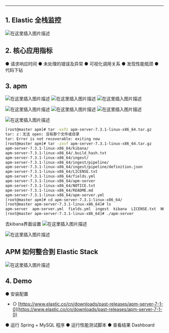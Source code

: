 


----
## 1. Elastic 全栈监控
![在这里插入图片描述](https://i-blog.csdnimg.cn/blog_migrate/cbbfcf0e074e448e7586d9b79e47ff0a.png)
## 2. 核心应用指标
● 请求响应时间
● 未处理的错误及异常
● 可视化调用关系
● 发现性能瓶颈
● 代码下钻

##  3. apm
![在这里插入图片描述](https://i-blog.csdnimg.cn/blog_migrate/bd4bf49f53fc8f576c7d2796695c8fde.png)
![在这里插入图片描述](https://i-blog.csdnimg.cn/blog_migrate/b952932f6255d9b24039bbd78818fd62.png)
![在这里插入图片描述](https://i-blog.csdnimg.cn/blog_migrate/163b089e809f437bd1861df7821c2bfd.png)

![在这里插入图片描述](https://i-blog.csdnimg.cn/blog_migrate/f7b3b40a534daf5eba3ad769f6c2d572.png)
![在这里插入图片描述](https://i-blog.csdnimg.cn/blog_migrate/f15c1dfe23329cef47f7f7a39e85a6ed.png)
![在这里插入图片描述](https://i-blog.csdnimg.cn/blog_migrate/763864247af39bddbb52f72cc0b0a759.png)

![在这里插入图片描述](https://i-blog.csdnimg.cn/blog_migrate/865bbccaf4d2d96eb5379a0b0d5591cb.png)

```bash
[root@master apm]# tar -xvfz apm-server-7.3.1-linux-x86_64.tar.gz 
tar: z：无法 open: 没有那个文件或目录
tar: Error is not recoverable: exiting now
[root@master apm]# tar -zxvf apm-server-7.3.1-linux-x86_64.tar.gz 
apm-server-7.3.1-linux-x86_64/kibana/
apm-server-7.3.1-linux-x86_64/.build_hash.txt
apm-server-7.3.1-linux-x86_64/ingest/
apm-server-7.3.1-linux-x86_64/ingest/pipeline/
apm-server-7.3.1-linux-x86_64/ingest/pipeline/definition.json
apm-server-7.3.1-linux-x86_64/LICENSE.txt
apm-server-7.3.1-linux-x86_64/fields.yml
apm-server-7.3.1-linux-x86_64/apm-server
apm-server-7.3.1-linux-x86_64/NOTICE.txt
apm-server-7.3.1-linux-x86_64/README.md
apm-server-7.3.1-linux-x86_64/apm-server.yml
[root@master apm]# cd apm-server-7.3.1-linux-x86_64/
[root@master apm-server-7.3.1-linux-x86_64]# ls
apm-server  apm-server.yml  fields.yml  ingest  kibana  LICENSE.txt  NOTICE.txt  README.md
[root@master apm-server-7.3.1-linux-x86_64]# ./apm-server 
```
去kibana界面设置
![在这里插入图片描述](https://i-blog.csdnimg.cn/blog_migrate/43402fcf3e98b36eb5dd90f5c44eda0a.png)

![在这里插入图片描述](https://i-blog.csdnimg.cn/blog_migrate/5ab23061e5ef188c5b0049e4a519133c.png)


## APM 如何整合到 Elastic Stack
![在这里插入图片描述](https://i-blog.csdnimg.cn/blog_migrate/de9e43d69c7cc0b5ff4250e7ca95fabd.png)
## 4. Demo
● 安装配置

 - ○ [https://www.elastic.co/cn/downloads/past-releases/apm-server-7-1-0](https://www.elastic.co/cn/downloads/past-releases/apm-server-7-1-0)

● 运行 Spring + MySQL 程序
● 运行性能测试脚本
● 查看结果 Dashboard

